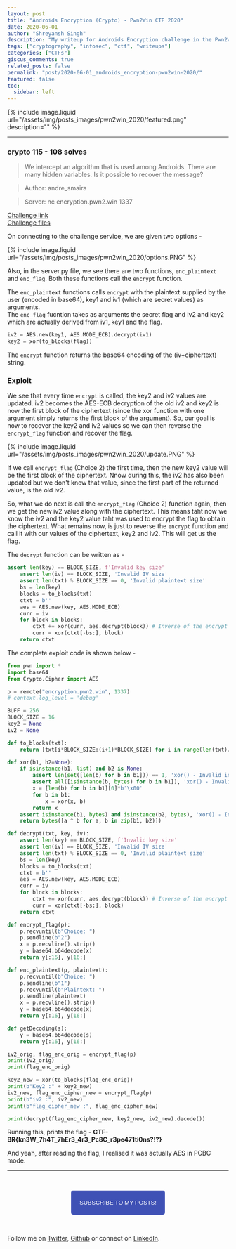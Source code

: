 ```yaml
---
layout: post
title: "Androids Encryption (Crypto) - Pwn2Win CTF 2020"
date: 2020-06-01
author: "Shreyansh Singh"
description: "My writeup for Androids Encryption challenge in the Pwn2Win CTF 2020"
tags: ["cryptography", "infosec", "ctf", "writeups"]
categories: ["CTFs"]
giscus_comments: true
related_posts: false
permalink: "post/2020-06-01_androids_encryption-pwn2win-2020/"
featured: false
toc:
  sidebar: left
---
```


{% include image.liquid url="/assets/img/posts_images/pwn2win_2020/featured.png" description="" %}

----

### crypto 115 - 108 solves

> We intercept an algorithm that is used among Androids. There are many hidden variables. Is it possible to recover the message?

> Author: andre_smaira

> Server: nc encryption.pwn2.win 1337

[Challenge link](https://pwn2.win/NIZKCTF-js/challenges/androids_encryption)  
[Challenge files](/assets/img/posts_images/pwn2win_2020/files/server.py)

On connecting to the challenge service, we are given two options - 

{% include image.liquid url="/assets/img/posts_images/pwn2win_2020/options.PNG" %}

Also, in the server.py file, we see there are two functions, `enc_plaintext` and `enc_flag`. Both these functions call the `encrypt` function. 

The `enc_plaintext` functions calls `encrypt` with the plaintext supplied by the user (encoded in base64), key1 and iv1 (which are secret values) as arguments.  
The `enc_flag` fucntion takes as arguments the secret flag and iv2 and key2 which are actually derived from iv1, key1 and the flag.

```python
iv2 = AES.new(key1, AES.MODE_ECB).decrypt(iv1)
key2 = xor(to_blocks(flag))
```

The `encrypt` function returns the base64 encoding of the (iv+ciphertext) string.

### Exploit

We see that every time `encrypt` is called, the key2 and iv2 values are updated. iv2 becomes the AES-ECB decryption of the old iv2 and key2 is now the first block of the ciphertext (since the xor function with one argument simply returns the first block of the argument). So, our goal is now to recover the key2 and iv2 values so we can then reverse the `encrypt_flag` function and recover the flag.

{% include image.liquid url="/assets/img/posts_images/pwn2win_2020/update.PNG" %}

If we call `encrypt_flag` (Choice 2) the first time, then the new key2 value will be the first block of the ciphertext. Nnow during this, the iv2 has also been updated but we don't know that value, since the first part of the returned value, is the old iv2. 

So, what we do next is call the `encrypt_flag` (Choice 2) function again, then we get the new iv2 value along with the ciphertext. This means taht now we know the iv2 and the key2 value taht was used to encrypt the flag to obtain the ciphertext. What remains now, is just to reverse the `encrypt` function and call it with our values of the ciphertext, key2 and iv2. This will get us the flag.

The `decrypt` function can be written as -

```python
assert len(key) == BLOCK_SIZE, f'Invalid key size'
    assert len(iv) == BLOCK_SIZE, 'Invalid IV size'
    assert len(txt) % BLOCK_SIZE == 0, 'Invalid plaintext size'
    bs = len(key)
    blocks = to_blocks(txt)
    ctxt = b''
    aes = AES.new(key, AES.MODE_ECB)
    curr = iv
    for block in blocks:
        ctxt += xor(curr, aes.decrypt(block)) # Inverse of the encrypt function
        curr = xor(ctxt[-bs:], block)
    return ctxt
```

The complete exploit code is shown below - 

```python
from pwn import *
import base64
from Crypto.Cipher import AES

p = remote("encryption.pwn2.win", 1337)
# context.log_level = 'debug'

BUFF = 256
BLOCK_SIZE = 16
key2 = None
iv2 = None

def to_blocks(txt):
    return [txt[i*BLOCK_SIZE:(i+1)*BLOCK_SIZE] for i in range(len(txt)//BLOCK_SIZE)]

def xor(b1, b2=None):
    if isinstance(b1, list) and b2 is None:
        assert len(set([len(b) for b in b1])) == 1, 'xor() - Invalid input size'
        assert all([isinstance(b, bytes) for b in b1]), 'xor() - Invalid input type'
        x = [len(b) for b in b1][0]*b'\x00'
        for b in b1:
            x = xor(x, b)
        return x
    assert isinstance(b1, bytes) and isinstance(b2, bytes), 'xor() - Invalid input type'
    return bytes([a ^ b for a, b in zip(b1, b2)])

def decrypt(txt, key, iv):
    assert len(key) == BLOCK_SIZE, f'Invalid key size'
    assert len(iv) == BLOCK_SIZE, 'Invalid IV size'
    assert len(txt) % BLOCK_SIZE == 0, 'Invalid plaintext size'
    bs = len(key)
    blocks = to_blocks(txt)
    ctxt = b''
    aes = AES.new(key, AES.MODE_ECB)
    curr = iv
    for block in blocks:
        ctxt += xor(curr, aes.decrypt(block)) # Inverse of the encrypt function
        curr = xor(ctxt[-bs:], block)
    return ctxt

def encrypt_flag(p):
	p.recvuntil(b"Choice: ")
	p.sendline(b"2")
	x = p.recvline().strip()
	y = base64.b64decode(x)
	return y[:16], y[16:]

def enc_plaintext(p, plaintext):
	p.recvuntil(b"Choice: ")
	p.sendline(b"1")
	p.recvuntil(b"Plaintext: ")
	p.sendline(plaintext)
	x = p.recvline().strip()
	y = base64.b64decode(x)
	return y[:16], y[16:]

def getDecoding(s):
	y = base64.b64decode(s)
	return y[:16], y[16:]

iv2_orig, flag_enc_orig = encrypt_flag(p)
print(iv2_orig)
print(flag_enc_orig)

key2_new = xor(to_blocks(flag_enc_orig))
print(b"Key2 :" + key2_new)
iv2_new, flag_enc_cipher_new = encrypt_flag(p)
print(b"iv2 :", iv2_new)
print(b"flag_cipher_new :", flag_enc_cipher_new)

print(decrypt(flag_enc_cipher_new, key2_new, iv2_new).decode())
```

Running this, prints the flag - **CTF-BR{kn3W_7h4T_7hEr3_4r3_Pc8C_r3pe471ti0ns?!?}**

And yeah, after reading the flag, I realised it was actually AES in PCBC mode.

---

&nbsp;

<script type="text/javascript" src="//downloads.mailchimp.com/js/signup-forms/popup/unique-methods/embed.js" data-dojo-config="usePlainJson: true, isDebug: false"></script>

<!-- <button style="background-color: #70ab17; color: #1770AB" id="openpopup">Subscribe to my posts!</button> -->
<div class="button_cont" align="center"><button id="openpopup" class="example_a">Subscribe to my posts!</button></div>

<style>
    .example_a {
        color: #fff !important;
        text-transform: uppercase;
        text-decoration: none;
        background: #3f51b5;
        padding: 20px;
        border-radius: 5px;
        cursor: pointer;
        display: inline-block;
        border: none;
        transition: all 0.4s ease 0s;
    }

    .example_a:hover {
        background: #434343;
        letter-spacing: 1px;
        -webkit-box-shadow: 0px 5px 40px -10px rgba(0,0,0,0.57);
        -moz-box-shadow: 0px 5px 40px -10px rgba(0,0,0,0.57);
        box-shadow: 5px 40px -10px rgba(0,0,0,0.57);
        transition: all 0.4s ease 0s;
    }
</style>


<script type="text/javascript">

function showMailingPopUp() {
    window.dojoRequire(["mojo/signup-forms/Loader"], function(L) { L.start({"baseUrl":"mc.us4.list-manage.com","uuid":"0b10ac14f50d7f4e7d11cf26a","lid":"667a1bb3da","uniqueMethods":true}) })

    document.cookie = "MCPopupClosed=;path=/;expires=Thu, 01 Jan 1970 00:00:00 UTC";
}

document.getElementById("openpopup").onclick = function() {showMailingPopUp()};

</script>

&nbsp;  

<script data-name="BMC-Widget" data-cfasync="false" src="https://cdnjs.buymeacoffee.com/1.0.0/widget.prod.min.js" data-id="shreyanshsingh" data-description="Support me on Buy me a coffee!" data-message="" data-color="#FF5F5F" data-position="Right" data-x_margin="18" data-y_margin="18"></script>

Follow me on [Twitter](https://twitter.com/shreyansh_26), [Github](https://github.com/shreyansh26) or connect on [LinkedIn](https://www.linkedin.com/in/shreyansh26/).